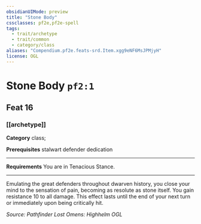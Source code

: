 ```yaml
---
obsidianUIMode: preview
title: "Stone Body"
cssclasses: pf2e,pf2e-spell
tags:
  - trait/archetype
  - trait/common
  - category/class
aliases: "Compendium.pf2e.feats-srd.Item.xgg9eNF6MsJPMjyH"
license: OGL
---
```

# Stone Body `pf2:1`
## Feat 16
### [[archetype]]

**Category** class; 



**Prerequisites** stalwart defender dedication
* * *
**Requirements** You are in Tenacious Stance.

* * *

Emulating the great defenders throughout dwarven history, you close your mind to the sensation of pain, becoming as resolute as stone itself. You gain resistance 10 to all damage. This effect lasts until the end of your next turn or immediately upon being critically hit.

*Source: Pathfinder Lost Omens: Highhelm*
*OGL*
